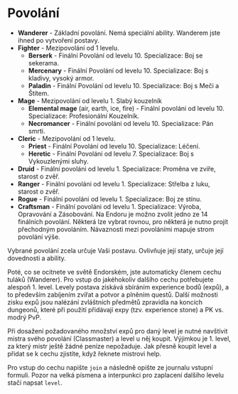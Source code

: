 # Povolání

* **Wanderer** - Základní povolání. Nemá speciální ability. Wanderem jste ihned po vytvoření postavy.
* **Fighter** - Mezipovolání od 1 levelu.
  * **Berserk** - Finální Povolání od levelu 10. Specializace: Boj se sekerama.
  * **Mercenary** - Finální Povolání od levelu 10. Specializace: Boj s kladivy, vysoký armor.
  * **Paladin** - Finální Povolání od levelu 10. Specializace: Boj s Meči a Štítem.
* **Mage** - Mezipovolání od levelu 1. Slabý kouzelník
  * **Elemental mage** (air, earth, ice, fire) - Finální povoláni od levelu 10. Specializace: Profesionální Kouzelník.
  * **Necromancer** - Finální povoláni od levelu 10. Specializace: Pán smrti.
* **Cleric** - Mezipovolání od 1 levelu.
  * **Priest** - Finální Povolání od levelu 10. Specializace: Léčení.
  * **Heretic** - Finální Povolání od levelu 7. Specializace: Boj s Vykouzlenými sluhy.
* **Druid** - Finální povoláni od levelu 1. Specializace: Proměna ve zvíře, starost o zvěř.
* **Ranger** - Finální povoláni od levelu 1. Specializace: Střelba z luku, starost o zvěř.
* **Rogue** - Finální povoláni od levelu 1. Specializace: Boj ze stínu.
* **Craftsman** - Finální povoláni od levelu 1. Specializace: Výroba, Opravování a Zásobování.
Na Endoru je možno zvolit jedno ze 14 finálních povolání. Některá lze vybrat rovnou, pro některá je nutno projít přechodným povoláním. Návaznosti mezi povoláními mapuje strom povolání výše.

Vybrané povolání zcela určuje Vaši postavu. Ovlivňuje její staty, určuje její dovednosti a ability.

Poté, co se ocitnete ve světě Endorském, jste automaticky členem cechu tuláků (Wanderer). Pro vstup do jakéhokoliv dalšího cechu potřebujete alespoň 1. level. Levely postava získává sbíráním experience bodů (expů), a to především zabíjením zvířat a potvor a plněním questů. Další možnosti zisku expů jsou nalézání zvláštních předmětů zpravidla na koncích dungeonů, které při použití přidávají expy (tzv. experience stone) a PK vs. modrý PvP.

Při dosažení požadovaného množství expů pro daný level je nutné navštívit mistra svého povolání (Classmaster) a level u něj koupit. Výjimkou je 1. level, za který mistr ještě žádné peníze nepožaduje. Jak přesně koupit level a přidat se k cechu zjistíte, když řeknete mistrovi help.

Pro vstup do cechu napište `join` a následně opište ze journalu vstupní formuli. Pozor na velká písmena a interpunkci pro zaplacení dalšího levelu stačí napsat `level`.